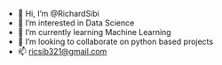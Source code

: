 - 👋 Hi, I’m @RichardSibi
- 👀 I’m interested in Data Science
- 🌱 I’m currently learning Machine Learning
- 💞️ I’m looking to collaborate on python based projects
- 📫 ricsib321@gmail.com
